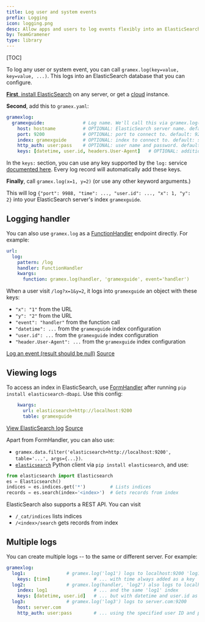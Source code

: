 ```yaml
---
title: Log user and system events
prefix: Logging
icon: logging.png
desc: Allow apps and users to log events flexibly into an ElasticSearch database
by: TeamGramener
type: library
---
```


[TOC]

To log any user or system event, you can call `gramex.log(key=value, key=value, ...)`. This logs
into an ElasticSearch database that you can configure.

[**First**, install ElasticSearch](https://www.elastic.co/guide/en/elasticsearch/reference/current/install-elasticsearch.html)
on any server, or get a [cloud](https://www.elastic.co/cloud/) instance.

**Second**, add this to `gramex.yaml`:

```yaml
gramexlog:
  gramexguide:              # Log name. We'll call this via gramex.log('gramexguide')
    host: hostname          # OPTIONAL: ElasticSearch server name. default: localhost
    port: 9200              # OPTIONAL: port to connect to. default: 9200
    index: gramexguide      # OPTIONAL: index to connect to. default: same as log name
    http_auth: user:pass    # OPTIONAL: user name and password. default: None
    keys: [datetime, user.id, headers.User-Agent]   # OPTIONAL: additional keys. default: None
```

In the `keys:` section, you can use any key supported by the `log:` service
[documented here](../config/#request-logging). Every log record will automatically add these keys.

**Finally**, call `gramex.log(x=1, y=2)` (or use any other keyword arguments.)

This will log `{"port": 9988, "time": ..., "user.id": ..., "x": 1, "y": 2}` into your ElasticSearch
server's index `gramexguide`.

## Logging handler

You can also use `gramex.log` as a [FunctionHandler](../functionhandler/) endpoint directly. For
example:

```yaml
url:
  log:
    pattern: /log
    handler: FunctionHandler
    kwargs:
      function: gramex.log(handler, 'gramexguide', event='handler')
```

When a user visit `/log?x=1&y=2`, it logs into `gramexguide` an object with these keys:

- `"x": "1"` from the URL
- `"y": "2"` from the URL
- `"event": "handler"` from the function call
- `"datetime": ...` from the `gramexguide` index configuration
- `"user.id": ...` from the `gramexguide` index configuration
- `"header.User-Agent": ...` from the `gramexguide` index configuration

<div class="example">
  <a class="example-demo" href="log">Log an event (result should be null)</a>
  <a class="example-src" href="https://github.com/gramener/gramex-guide/blob/master/logging/gramex.yaml">Source</a>
</div>


## Viewing logs

To access an index in ElasticSearch, use [FormHandler](../formhandler/) after running
`pip install elasticsearch-dbapi`. Use this config:

```yaml
    kwargs:
      url: elasticsearch+http://localhost:9200
      table: gramexguide
```

<div class="example">
  <a class="example-demo" href="view?_format=html&_sort=-datetime">View ElasticSearch log</a>
  <a class="example-src" href="https://github.com/gramener/gramex-guide/blob/master/logging/gramex.yaml">Source</a>
</div>

Apart from FormHandler, you can also use:

- `gramex.data.filter('elasticsearch+http://localhost:9200', table='...', args={...})`.
- [`elasticsearch`](https://elasticsearch-py.readthedocs.io/en/master/) Python client via
`pip install elasticsearch`, and use:

```python
from elasticsearch import Elasticsearch
es = Elasticsearch()
indices = es.indices.get('*')         # Lists indices
records = es.search(index='<index>')  # Gets records from index
```

ElasticSearch also supports a REST API. You can visit

- `/_cat/indices` lists indices
- `/<index>/search` gets records from index


## Multiple logs

You can create multiple logs -- to the same or different server. For example:

```yaml
gramexlog:
  log1:               # gramex.log('log1') logs to localhost:9200 'log1' index
    keys: [time]                # ... with time always added as a key
  log2:               # gramex.log(handler, 'log2') also logs to localhost:9200
    index: log1                 # ... and the same 'log1' index
    keys: [datetime, user.id]   # ... but with datetime and user.id as keys
  log3:               # gramex.log('log3') logs to server.com:9200
    host: server.com
    http_auth: user:pass        # ... using the specified user ID and password
```
